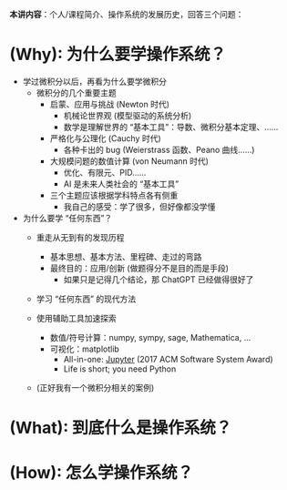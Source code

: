 **本讲内容**：个人/课程简介、操作系统的发展历史，回答三个问题：

#   (Why): 为什么要学操作系统？

-  学过微积分以后，再看为什么要学微积分
	- 微积分的几个重要主题
		- 启蒙、应用与挑战 (Newton 时代)
			-   机械论世界观 (模型驱动的系统分析)
			-   数学是理解世界的 “基本工具”：导数、微积分基本定理、……
		-  严格化与公理化 (Cauchy 时代)
			-   各种卡出的 bug (Weierstrass 函数、Peano 曲线……)
		-   大规模问题的数值计算 (von Neumann 时代)
			-   优化、有限元、PID……
			-   AI 是未来人类社会的 “基本工具”
		- 三个主题应该根据学科特点各有侧重
			-   我自己的感受：学了很多，但好像都没学懂
- 为什么要学 “任何东西”？
	- 重走从无到有的发现历程
		-   基本思想、基本方法、里程碑、走过的弯路
		-   最终目的：应用/创新 (做题得分不是目的而是手段)
		    -   如果只是记得几个结论，那 ChatGPT 已经做得很好了
	- 学习 “任何东西” 的现代方法

	-   使用辅助工具加速探索
	    -   数值/符号计算：numpy, sympy, sage, Mathematica, ...
	    -   可视化：matplotlib
	        -   All-in-one: [Jupyter](http://jupyter.org/) (2017 ACM Software System Award)
	        -   Life is short; you need Python
	-   (正好我有一个微积分相关的案例)


#  (What): 到底什么是操作系统？



#   (How): 怎么学操作系统？